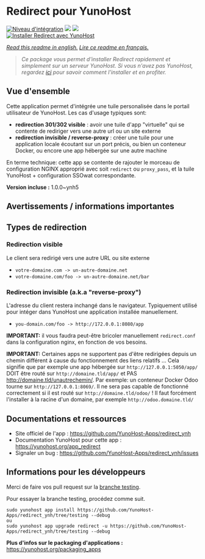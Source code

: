 # Redirect pour YunoHost

[![Niveau d'intégration](https://dash.yunohost.org/integration/redirect.svg)](https://dash.yunohost.org/appci/app/redirect) ![](https://ci-apps.yunohost.org/ci/badges/redirect.status.svg) ![](https://ci-apps.yunohost.org/ci/badges/redirect.maintain.svg)  
[![Installer Redirect avec YunoHost](https://install-app.yunohost.org/install-with-yunohost.svg)](https://install-app.yunohost.org/?app=redirect)

*[Read this readme in english.](./README.md)*
*[Lire ce readme en français.](./README_fr.md)*

> *Ce package vous permet d'installer Redirect rapidement et simplement sur un serveur YunoHost.
Si vous n'avez pas YunoHost, regardez [ici](https://yunohost.org/#/install) pour savoir comment l'installer et en profiter.*

## Vue d'ensemble

Cette application permet d'intégrée une tuile personalisée dans le portail utilisateur de YunoHost. Les cas d'usage typiques sont:
- **redirection 301/302 visible** : avoir une tuile d'app "virtuelle" qui se contente de rediriger vers une autre url ou un site externe
- **redirection invisible / reverse-proxy** : créer une tuile pour une application locale écoutant sur un port précis, ou bien un conteneur Docker, ou encore une app hébergée sur une autre machine

En terme technique: cette app se contente de rajouter le morceau de configuration NGINX approprié avec soit `redirect` ou `proxy_pass`, et la tuile YunoHost + configuration SSOwat correspondante.


**Version incluse :** 1.0.0~ynh5



## Avertissements / informations importantes

## Types de redirection

### Redirection visible

Le client sera redirigé vers une autre URL ou site externe

- `votre-domaine.com -> un-autre-domaine.net`
- `votre-domaine.com/foo -> un-autre-domaine.net/bar`

### Redirection invisible (a.k.a "reverse-proxy")

L'adresse du client restera inchangé dans le navigateur. Typiquement utilisé pour intéger dans YunoHost une application installée manuellement.
    
- `you-domain.com/foo -> http://172.0.0.1:8080/app`

**IMPORTANT:** il vous faudra peut-être bricoler manuellement `redirect.conf` dans la configuration nginx, en fonction de vos besoins.

**IMPORTANT:** Certaines apps ne supportent pas d'être redirigées depuis un chemin différent à cause du fonctionnement des liens relatifs ... Cela signifie que par exemple une app hébergée sur `http://127.0.0.1:5050/app/` DOIT être routé sur `http://domaine.tld/app/` et PAS http://domaine.tld/unautrechemin/. Par exemple: un conteneur Docker Odoo tourne sur `http://127.0.0.1:8069/`. Il ne sera pas capable de fonctionné correctement si il est routé sur `http://domaine.tld/odoo/` ! Il faut forcément l'installer à la racine d'un domaine, par exemple `http://odoo.domaine.tld/`

## Documentations et ressources

* Site officiel de l'app : https://github.com/YunoHost-Apps/redirect_ynh
* Documentation YunoHost pour cette app : https://yunohost.org/app_redirect
* Signaler un bug : https://github.com/YunoHost-Apps/redirect_ynh/issues

## Informations pour les développeurs

Merci de faire vos pull request sur la [branche testing](https://github.com/YunoHost-Apps/redirect_ynh/tree/testing).

Pour essayer la branche testing, procédez comme suit.
```
sudo yunohost app install https://github.com/YunoHost-Apps/redirect_ynh/tree/testing --debug
ou
sudo yunohost app upgrade redirect -u https://github.com/YunoHost-Apps/redirect_ynh/tree/testing --debug
```

**Plus d'infos sur le packaging d'applications :** https://yunohost.org/packaging_apps